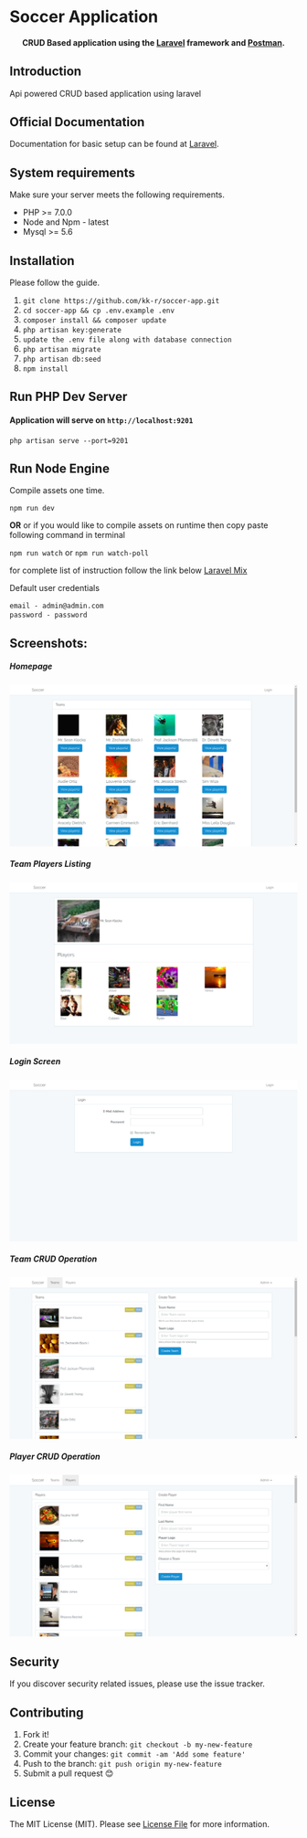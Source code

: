 # Soccer Application  
<h4 align="center">CRUD Based application using the  <a href="https://laravel.com" target="_blank">Laravel</a> framework and <a href="https://www.postman.com/" target="_blank">Postman</a>.</h4>

## Introduction

Api powered CRUD based application using laravel 


## Official Documentation

Documentation for basic setup can be found at [Laravel](https://laravel.com/docs/5.5/).

## System requirements

Make sure your server meets the following requirements.

- PHP >= 7.0.0
- Node and Npm - latest
- Mysql >= 5.6

## Installation

Please follow the guide.

1. `git clone https://github.com/kk-r/soccer-app.git`
2. `cd soccer-app && cp .env.example .env`
3. `composer install && composer update`
4. `php artisan key:generate`
5. `update the .env file along with database connection`
6. `php artisan migrate`
7. `php artisan db:seed`
8. `npm install`

## Run PHP Dev Server
#### Application will serve on `http://localhost:9201`

```
php artisan serve --port=9201
```

## Run Node Engine

Compile assets one time.
```
npm run dev
```
**OR**
or if you would like to compile assets on runtime then copy paste following command in terminal 

`npm run watch` or `npm run watch-poll`


for complete list of instruction follow the link below
[Laravel Mix](https://laravel.com/docs/5.5/mix#running-mix)

Default user credentials
```
email - admin@admin.com 
password - password
```

## Screenshots:

##### Homepage
![screenshot](https://raw.githubusercontent.com/kk-r/soccer-app/dev/homepage.png)

##### Team Players Listing
![screenshot](https://raw.githubusercontent.com/kk-r/soccer-app/dev/team-players-listing-page.png)

##### Login Screen
![screenshot](https://raw.githubusercontent.com/kk-r/soccer-app/dev/login-page.png)

##### Team CRUD Operation
![screenshot](https://raw.githubusercontent.com/kk-r/soccer-app/dev/team-crud-operation.png)

##### Player CRUD Operation
![screenshot](https://raw.githubusercontent.com/kk-r/soccer-app/dev/player-crud-opertion.png.png)

## Security

If you discover security related issues, please use the issue tracker.

## Contributing

1. Fork it!
2. Create your feature branch: `git checkout -b my-new-feature`
3. Commit your changes: `git commit -am 'Add some feature'`
4. Push to the branch: `git push origin my-new-feature`
5. Submit a pull request :blush:

## License

The MIT License (MIT). Please see [License File](LICENSE) for more information.
